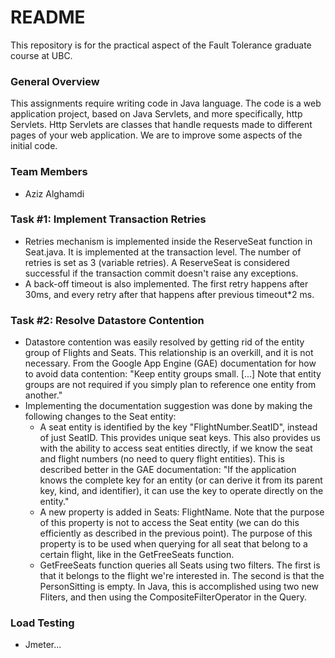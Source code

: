 # README #

This repository is for the practical aspect of the Fault Tolerance graduate course at UBC.

### General Overview ###

This assignments require writing code in Java language. The code is a web application project, based on Java Servlets, and more specifically, http Servlets. Http Servlets are classes that handle requests made to different pages of your web application. We are to improve some aspects of the initial code.

### Team Members ###

* Aziz Alghamdi

### Task #1: Implement Transaction Retries ###

* Retries mechanism is implemented inside the ReserveSeat function in Seat.java. It is implemented at the transaction level. The number of retries is set as 3 (variable retries). A ReserveSeat is considered successful if the transaction commit doesn't raise any exceptions. 
* A back-off timeout is also implemented. The first retry happens after 30ms, and every retry after that happens after previous timeout*2 ms.

### Task #2: Resolve Datastore Contention ###

* Datastore contention was easily resolved by getting rid of the entity group of Flights and Seats. This relationship is an overkill, and it is not necessary. From the Google App Engine (GAE) documentation for how to avoid data contention: "Keep entity groups small. [...] Note that entity groups are not required if you simply plan to reference one entity from another."
* Implementing the documentation suggestion was done by making the following changes to the Seat entity:
    * A seat entity is identified by the key "FlightNumber.SeatID", instead of just SeatID. This provides unique seat keys. This also provides us with the ability to access seat entities directly, if we know the seat and flight numbers (no need to query flight entities). This is described better in the GAE documentation: "If the application knows the complete key for an entity (or can derive it from its parent key, kind, and identifier), it can use the key to operate directly on the entity."
    * A new property is added in Seats: FlightName. Note that the purpose of this property is not to access the Seat entity (we can do this efficiently as described in the previous point). The purpose of this property is to be used when querying for all seat that belong to a certain flight, like in the GetFreeSeats function.
    * GetFreeSeats function queries all Seats using two filters. The first is that it belongs to the flight we're interested in. The second is that the PersonSitting is empty. In Java, this is accomplished using two new Fliters, and then using the CompositeFilterOperator in the Query.

### Load Testing ###

* Jmeter...